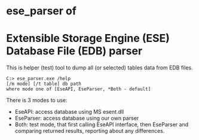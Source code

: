 # ese_parser of 
# Extensible Storage Engine (ESE) Database File (EDB) parser

This is helper (test) tool to dump all (or selected) tables data from EDB files.

```
C:> ese_parser.exe /help
[/m mode] [/t table] db path
where mode one of [EseAPI, EseParser, *Both - default]
```

There is 3 modes to use:
- EseAPI: access database using MS esent.dll
- EseParser: access database using our own parser
- Both: test mode, that first calling EseAPI interface, then EseParser and comparing returned results, reporting about any differences.